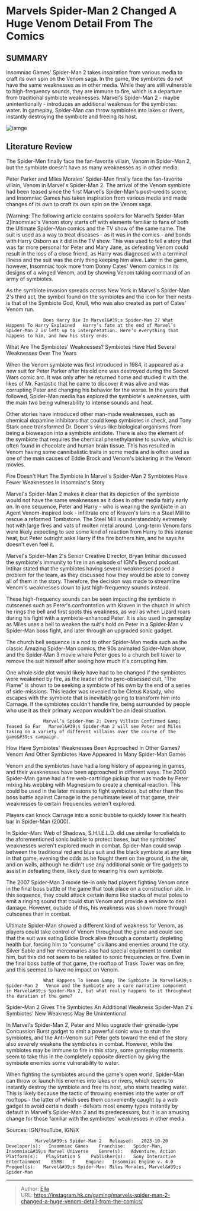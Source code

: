 # Marvels Spider-Man 2 Changed A Huge Venom Detail From The Comics


## SUMMARY 



  Insomniac Games&#39; Spider-Man 2 takes inspiration from various media to craft its own spin on the Venom saga.   In the game, the symbiotes do not have the same weaknesses as in other media. While they are still vulnerable to high-frequency sounds, they are immune to fire, which is a departure from traditional symbiote weaknesses.   Marvel&#39;s Spider-Man 2 - maybe unintentionally - introduces an additional weakness for the symbiotes: water. In gameplay, Spider-Man can throw symbiotes into lakes or rivers, instantly destroying the symbiote and freeing its host.  

![iamge](https://static1.srcdn.com/wordpress/wp-content/uploads/2023/11/marvel-s-spider-man-2-changed-a-huge-venom-detail-from-the-comics.jpg)

## Literature Review

The Spider-Men finally face the fan-favorite villain, Venom in Spider-Man 2, but the symbiote doesn&#39;t have as many weaknesses as in other media.




Peter Parker and Miles Morales&#39; Spider-Men finally face the fan-favorite villain, Venom in Marvel&#39;s Spider-Man 2. The arrival of the Venom symbiote had been teased since the first Marvel&#39;s Spider-Man&#39;s post-credits scene, and Insomniac Games has taken inspiration from various media and made changes of its own to craft its own spin on the Venom saga.




[Warning: The following article contains spoilers for Marvel’s Spider-Man 2]Insomniac&#39;s Venom story starts off with elements familiar to fans of both the Ultimate Spider-Man comics and the TV show of the same name. The suit is used as a way to treat diseases - as it was in the comics - and bonds with Harry Osborn as it did in the TV show. This was used to tell a story that was far more personal for Peter and Mary Jane, as defeating Venom could result in the loss of a close friend, as Harry was diagnosed with a terminal illness and the suit was the only thing keeping him alive. Later in the game, however, Insomniac took more from Donny Cates&#39; Venom comics in its designs of a winged Venom, and by showing Venom taking command of an army of symbiotes.



As the symbiote invasion spreads across New York in Marvel&#39;s Spider-Man 2&#39;s third act, the symbol found on the symbiotes and the icon for their nests is that of the Symbiote God, Knull, who was also created as part of Cates&#39; Venom run.







                  Does Harry Die In Marvel&#39;s Spider-Man 2? What Happens To Harry Explained   Harry’s fate at the end of Marvel’s Spider-Man 2 is left up to interpretation. Here’s everything that happens to him, and how his story ends.   


 What Are The Symbiotes&#39; Weaknesses? 
Symbiotes Have Had Several Weaknesses Over The Years
         

When the Venom symbiote was first introduced in 1984, it appeared as a new suit for Peter Parker after his old one was destroyed during the Secret Wars comic arc. It was only after he returned home and studied it with the likes of Mr. Fantastic that he came to discover it was alive and was corrupting Peter and changing his behavior for the worse. In the years that followed, Spider-Man media has explored the symbiote&#39;s weaknesses, with the main two being vulnerability to intense sounds and heat.

Other stories have introduced other man-made weaknesses, such as chemical dopamine inhibitors that could keep symbiotes in check, and Tony Stark once transformed Dr. Doom&#39;s virus-like biological organisms from being a bioweapon into a symbiote antidote. There is also the element of the symbiote that requires the chemical phenethylamine to survive, which is often found in chocolate and human brain tissue. This has resulted in Venom having some cannibalistic traits in some media and is often used as one of the main causes of Eddie Brock and Venom&#39;s bickering in the Venom movies.






 Fire Doesn&#39;t Hurt The Symbiote In Marvel&#39;s Spider-Man 2 
Symbiotes Have Fewer Weaknesses In Insomniac&#39;s Story
          

Marvel&#39;s Spider-Man 2 makes it clear that its depiction of the symbiote would not have the same weaknesses as it does in other media fairly early on. In one sequence, Peter and Harry - who is wearing the symbiote in an Agent Venom-inspired look - infiltrate one of Kraven&#39;s lairs in a Steel Mill to rescue a reformed Tombstone. The Steel Mill is understandably extremely hot with large fires and vats of molten metal around. Long-term Venom fans were likely expecting to see some kind of reaction from Harry to this intense heat, but Peter outright asks Harry if the fire bothers him, and he says he doesn&#39;t even feel it.

Marvel&#39;s Spider-Man 2&#39;s Senior Creative Director, Bryan Intihar discussed the symbiote&#39;s immunity to fire in an episode of IGN&#39;s Beyond podcast. Intihar stated that the symbiotes having several weaknesses posed a problem for the team, as they discussed how they would be able to convey all of them in the story. Therefore, the decision was made to streamline Venom&#39;s weaknesses down to just high-frequency sounds instead.





 

These high-frequency sounds can be seen impacting the symbiote in cutscenes such as Peter&#39;s confrontation with Kraven in the church in which he rings the bell and first spots this weakness, as well as when Lizard roars during his fight with a symbiote-enhanced Peter. It is also used in gameplay as Miles uses a bell to weaken the suit&#39;s hold on Peter in a Spider-Man v Spider-Man boss fight, and later through an upgraded sonic gadget.



The church bell sequence is a nod to other Spider-Man media such as the classic Amazing Spider-Man comics, the 90s animated Spider-Man show, and the Spider-Man 3 movie where Peter goes to a church bell tower to remove the suit himself after seeing how much it&#39;s corrupting him.




One whole side plot would likely have had to be changed if the symbiotes were weakened by fire, as the leader of the pyro-obsessed cult, &#34;The Flame&#34; is shown to be seeking a symbiote of his own by the end of a series of side-missions. This leader was revealed to be Cletus Kasady, who escapes with the symbiote that is inevitably going to transform him into Carnage. If the symbiotes couldn&#39;t handle fire, being surrounded by people who use it as their primary weapon wouldn&#39;t be an ideal situation.




                  Marvel’s Spider-Man 2: Every Villain Confirmed &amp; Teased So Far   Marvel&#39;s Spider-Man 2 will see Peter and Miles taking on a variety of different villains over the course of the game&#39;s campaign.   



 How Have Symbiotes&#39; Weaknesses Been Approached In Other Games? 
Venom And Other Symbiotes Have Appeared In Many Spider-Man Games
         

Venom and the symbiotes have had a long history of appearing in games, and their weaknesses have been approached in different ways. The 2000 Spider-Man game had a fire web-cartridge pickup that was made by Peter mixing his webbing with Magnesium to create a chemical reaction. This could be used in the later missions to fight symbiotes, but other than the boss battle against Carnage in the penultimate level of that game, their weaknesses to certain frequencies weren&#39;t explored.



Players can knock Carnage into a sonic bubble to quickly lower his health bar in Spider-Man (2000).







In Spider-Man: Web of Shadows, S.H.I.E.L.D. did use similar forcefields to the aforementioned sonic bubble to protect bases, but the symbiotes&#39; weaknesses weren&#39;t explored much in combat. Spider-Man could swap between the traditional red and blue suit and the black symbiote at any time in that game, evening the odds as he fought them on the ground, in the air, and on walls, although he didn&#39;t use any additional sonic or fire gadgets to assist in defeating them, likely due to wearing his own symbiote.

The 2007 Spider-Man 3 movie tie-in only had players fighting Venom once in the final boss battle of the game that took place on a construction site. In this sequence, they could attack certain items like stacks of metal poles to emit a ringing sound that could stun Venom and provide a window to deal damage. However, outside of this, his weakness was shown more through cutscenes than in combat.

Ultimate Spider-Man showed a different kind of weakness for Venom, as players could take control of Venom throughout the game and could see that the suit was eating Eddie Brock alive through a constantly depleting health bar, forcing him to &#34;consume&#34; civilians and enemies around the city. Silver Sable and her mercenaries also had special equipment to combat him, but this did not seem to be related to sonic frequencies or fire. Even in the final boss battle of that game, the rooftop of Trask Tower was on fire, and this seemed to have no impact on Venom.




                  What Happens To Venom &amp; The Symbiote In Marvel&#39;s Spider-Man 2   Venom and the Symbiote are a core narrative component in Marvel&#39;s Spider-Man 2, but what really happens to it throughout the duration of the game?   



 Spider-Man 2 Gives The Symbiotes An Additional Weakness 
Spider-Man 2&#39;s Symbiotes&#39; New Weakness May Be Unintentional
          

In Marvel&#39;s Spider-Man 2, Peter and Miles upgrade their grenade-type Concussion Burst gadget to emit a powerful sonic wave to stun the symbiotes, and the Anti-Venom suit Peter gets toward the end of the story also severely weakens the symbiotes in combat. However, while the symbiotes may be immune to fire in this story, some gameplay moments seem to take this in the completely opposite direction by giving the symbiote enemies some vulnerability to water.

When fighting the symbiotes around the game&#39;s open world, Spider-Man can throw or launch his enemies into lakes or rivers, which seems to instantly destroy the symbiote and free its host, who starts treading water. This is likely because the tactic of throwing enemies into the water or off rooftops - the latter of which sees them conveniently caught by a web gadget to avoid certain death - defeats most enemy types instantly by default in Marvel&#39;s Spider-Man 2 and its predecessors, but it is an amusing change for those familiar with the symbiotes&#39; weaknesses in other media.




Sources: IGN/YouTube, IGN/X

               Marvel&#39;s Spider-Man 2   Released:   2023-10-20    Developer(s):   Insomniac Games    Franchise:   Spider-Man, Insomniac&#39;s Marvel Universe    Genre(s):   Adventure, Action    Platform(s):   PlayStation 5    Publisher(s):   Sony Interactive Entertainment    ESRB:   T    Engine:   Insomniac Engine v. 4.0    Prequel(s):   Marvel&#39;s Spider-Man: Miles Morales, Marvel&#39;s Spider-Man      

---

> Author: [Ella](https://instagram.hk.cn/)  
> URL: https://instagram.hk.cn/gaming/marvels-spider-man-2-changed-a-huge-venom-detail-from-the-comics/  


